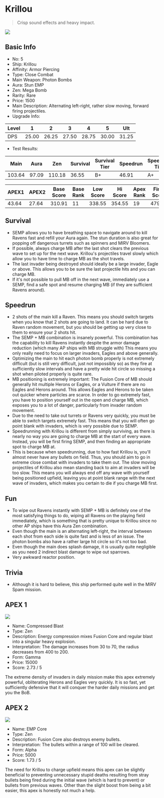 # Krillou

> Crisp sound effects and heavy impact.

<img src="/ships/ship_5.png" style={{zoom:1}}/>

## Basic Info

- No: 5
- Ship: Krillou
- Affinity: Armor Piercing
- Type: Close Combat
- Main Weapon: Photon Bombs
- Aura: Stun EMP
- Zen: Mega Bomb
- Rarity: Rare
- Price: 1500
- Main Description: Alternating left-right, rather slow moving, forward firing projectiles.
- Upgrade Info: 

| Level | 1 | 2 | 3 | 4 | 5 | Ult |
|--|--|--|--|--|--|--|
| DPS | 25.00 | 26.25 | 27.50 | 28.75 | 30.00 | 31.25 |

- Test Results: 

| Main | Aura | Zen | Survival | Survival Tier | Speedrun | Speedrun Tier | Fun | Fun Tier |
|--|--|--|--|--|--|--|--|--|
| 103.64 | 97.09 | 110.18 | 36.55 | B+ | 46.91 | A+ | 41.45 | A |

| APEX1 | APEX2 | Base Score | Base Rank | Low Score | Hi Score | Apex Rank | Final Score | FinalRank |
|--|--|--|--|--|--|--|--|--|
| 43.64 | 27.64 | 310.91 | 11 | 338.55 | 354.55 | 19 | 479.45 | 18 |

## Survival

- SEMP allows you to have breathing space to navigate around to kill Ravens fast and refill your Aura again. The stun duration is also great for popping off dangerous turrets such as spinners and MIRV Bloomers.
- If possible, always charge MB after the last shot clears the previous wave to set up for the next wave. Krillou's projectiles travel slowly which allow you to have time to charge MB as the shot travels.
- The last invader being destroyed should ideally be a large invader, Eagle or above. This allows you to be sure the last projectile hits and you can charge MB.
- If it's not possible to pull MB off in the next wave, immediately use a SEMP, find a safe spot and resume charging MB (if they are sufficient Ravens around).

## Speedrun

- 2 shots of the main kill a Raven. This means you should switch targets when you know that 2 shots are going to land. It can be hard due to Raven random movement, but you should be getting up very close to them to ensure your 2 shots hit.
- The SEMP + MB combination is insanely powerful. This combination has the capability to kill Ravens instantly despite the armor damage reduction (which many AP ships with MB struggle with) This means you only really need to focus on larger invaders, Eagles and above generally.
- Optimizing the main to hit each photon bomb properly is not extremely difficult (but is still very difficult, just not impossibly so) as they fire at sufficiently slow intervals and have a pretty wide hit circle so missing a shot when piloted properly is quite rare.
- MB positioning is extremely important: The Fusion Core of MB should generally hit multiple Herons or Eagles, or a Vulture if there are no Eagles and Herons around. This allows Eagles and Herons to be taken out quicker where particles are scarce. In order to go extremely fast, you have to position yourself out in the open and charge MB, which exposes you to a lot of danger, particularly from invader random movement.
- Due to the need to take out turrets or Ravens very quickly, you must be able to switch targets extremely fast. This means that you will often go point blank with invaders, which is very possible due to SEMP.
- Speedrunning with Krillou is different from simply surviving, as there is nearly no way you are going to charge MB at the start of every wave. Instead, you will be first firing SEMP, and then finding an appropriate spot to charge MB at.
- This is because when speedrunning, due to how fast Krillou is, you'll almost never have any bullets on field. Thus, you should aim to go in extreme close combat with invaders to take them out. The slow moving projectiles of Krillou also mean standing back to aim at invaders will be too slow. This means you will always end off any wave with yourself being positioned upfield, leaving you at point blank range with the next wave of invaders, which makes you certain to die if you charge MB first.

## Fun

- To wipe out Ravens instantly with SEMP + MB is definitely one of the most satisfying things to do, wiping all Ravens on the playing field immediately, which is something that is pretty unique to Krillou since no other AP ships have this Aura Zen combination.
- Even though the main is an alternating left-right, the interval between each shot from each side is quite fast and is less of an issue. The photon bombs also have a rather large hit circle so it's not too bad.
- Even though the main does splash damage, it is usually quite negligible as you need 2 indirect blast damage to wipe out sparrows.
- Very awkward reactor position.

## Trivia

- Although it is hard to believe, this ship performed quite well in the MIRV Spam mission.

## APEX 1

<img src="/ships/ship_5_apex_1.png" style={{zoom:1}}/>

- Name: Compressed Blast
- Type: Zen
- Description: Energy compression mixes Fusion Core and regular blast into a singular heavy explosion.
- Interpretation: The damage increases from 30 to 70, the radius decreases from 400 to 200.
- Form: Gamma
- Price: 15000
- Score: 2.73 / 5

The extreme density of invaders in daily mission make this apex extremely powerful, obliterating Herons and Eagles very quickly. It is so fast, yet sufficiently defensive that it will conquer the harder daily missions and get you the BoB.

## APEX 2

<img src="/ships/ship_5_apex_2.png" style={{zoom:1}}/>

- Name: EMP Core
- Type: Zen
- Description: Fusion Core also destroys enemy bullets.
- Interpretation: The bullets within a range of 100 will be cleared.
- Form: Alpha
- Price: 5000
- Score: 1.73 / 5

The need for Krillou to charge upfield means this apex can be slightly beneficial to preventing unnecessary stupid deaths resulting from stray bullets being fired during the initial wave (which is hard to prevent) or bullets from previous waves. Other than the slight boost from being a bit easier, this apex is honestly not much a help.
